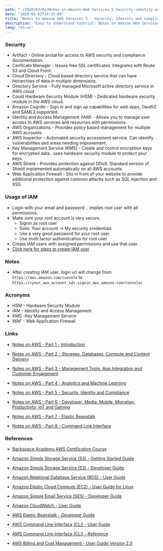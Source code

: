 ```yaml
---
path: "./2020/03/02/Notes-on-Amazon-Web-Services_5_Security-identity-and-compliance.md"
date: "2020-03-02T14:33:00"
title: "Notes on Amazon Web Services 5 - Security, Identity and Compliance"
description: "Easy to understand tutorial: Notes on Amazon Web Services 5 - Security identity and compliance"
lang: "en-us"
---
```


### Security ###

- Artifact - Online protal for access to AWS security and compliance documentation.  
- Cerificate Manager - Issues free SSL certificates. Integrates with Route 53 and Cloud Front.
- Cloud Directory - Cloud based directory service that can have heirarchies of data in multiple dimensions.
- Directory Service - Fully managed Microsoft active directory service in AWS cloud
- Could Hardware Security Module (HSM) - Dedicated hardware security module in the AWS cloud.
- Amazon Cognito - Sign in and sign up capabilities for web apps, Oauth2 and SAML2 supported.
- Identity and Access Management (IAM) - Allows you to manage user access to AWS services and resources with permissions.
- AWS Organizations - Provides policy based management for multiple AWS accounts.
- AWS Inspector - Automated security accessment service. Can identify vulnerabilities and areas needing improvement.
- Key Management Service (KMS) - Create and control encryption keys for encrypted data.. uses hardware security module to protect your keys.
- AWS Shield - Provides protection against DDoS. Standard version of Shield implemented automatically on all AWS accounts.
- Web Application Firewall - Sits in front of your website to provide additional protection against common attacks such as SQL injection and XSS.

### Usage of IAM ###
- Login with your email and password  .. implies root user with all permissions.
- Make sure your root account is very secure.
  * Signin as root user
  * Goto: Your account -> My security credentials
  * Use a very good password for your root user
  * Use multi factor authentication for root user
- Create IAM users with assigned permissions and use that user.
- [Click here for steps to create IAM user](/2020/02/02/Amazon-Web-Services-Create-IAM-User/)

### Notes ###

- After creating IAM user, login url will change from ```https://aws.amazon.com/console``` to ```https://<your_aws_account_id>.signin.aws.amazon.com/console/```

### Acronyms ###
- HSM - Hardware Security Module
- IAM - Identity and Access Management
- KMS -Key Management Service
- WAF - Web Application Firewall

### Links ###

- [Notes on AWS - Part 1 - Introduction](/2020/03/02/Notes-on-Amazon-Web-Services_1_Introduction/)

- [Notes on AWS - Part 2 - Storages, Databases, Compute and Content Delivery](/2020/03/02/Notes-on-Amazon-Web-Services_2_Storages-databases-compute-and-content-delivery/)

- [Notes on AWS - Part 3 - Management Tools, App Integration and Customer Engagement](/2020/03/02/Notes-on-Amazon-Web-Services_3_Managment-tools-app-integration-and-customer-engagement/)

- [Notes on AWS - Part 4 - Analytics and Machine Learning](/2020/03/02/Notes-on-Amazon-Web-Services_4_Analytics-and-machine-learning/)

- [Notes on AWS - Part 5 - Security, Identity and Compliance](/2020/03/02/Notes-on-Amazon-Web-Services_5_Security-identity-and-compliance/)

- [Notes on AWS - Part 6 - Developer, Media, Mobile, Migration, Productivity, IoT and Gaming](/2020/03/02/Notes-on-Amazon-Web-Services_6_Developer-media-migration-productivity-iot-and-gaming/)

- [Notes on AWS - Part 7 - Elastic Beanstalk](/2020/03/02/Notes-on-Amazon-Web-Services_7_Elastic-beanstalk/)

- [Notes on AWS - Part 8 - Command Line Interface](/2020/03/02/Notes-on-Amazon-Web-Services_8_Command-line-interface/)

### References ###

- [Backspace Academy AWS Certification Course](http://cdn.backspace.academy/courses/aws-certification/01/010/references-01-01.pdf)

- [Amazon Simple Storage Service (S3) - Getting Started Guide](https://docs.aws.amazon.com/AmazonS3/latest/gsg/s3-gsg.pdf)

- [Amazon Simple Storage Service (S3) - Developer Guide](https://docs.aws.amazon.com/AmazonS3/latest/dev/s3-dg.pdf)

- [Amazon Relational Database Service (RDS) - User Guide](https://docs.aws.amazon.com/AmazonRDS/latest/UserGuide/rds-ug.pdf)

- [Amazon Elastic Cloud Compute (EC2) - User Guide for Linux](https://docs.aws.amazon.com/AWSEC2/latest/UserGuide/ec2-ug.pdf)

- [Amazon Simple Email Service (SES) - Developer Guide](https://docs.aws.amazon.com/ses/latest/DeveloperGuide/ses-dg.pdf)

- [Amazon CloudWatch - User Guide](https://docs.aws.amazon.com/AmazonCloudWatch/latest/monitoring/acw-ug.pdf)

- [AWS Elastic Beanstalk - Developer Guide](https://docs.aws.amazon.com/elasticbeanstalk/latest/dg/awseb-dg.pdf)

- [AWS Command Line Interface (CLI) - User Guide](https://docs.aws.amazon.com/cli/latest/userguide/aws-cli.pdf)

- [AWS Command Line Interface (CLI) - Reference](https://docs.aws.amazon.com/cli/latest/reference/)

- [AWS Billing and Cost Management - User Guide Version 2.0](https://docs.aws.amazon.com/awsaccountbilling/latest/aboutv2/awsaccountbilling-aboutv2.pdf)
